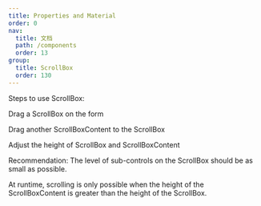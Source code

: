 ```yaml
---
title: Properties and Material
order: 0
nav:
  title: 文档
  path: /components
  order: 13
group:
  title: ScrollBox
  order: 130
---
```


Steps to use ScrollBox:  

Drag a ScrollBox on the form  

Drag another ScrollBoxContent to the ScrollBox  

Adjust the height of ScrollBox and ScrollBoxContent  

Recommendation: The level of sub-controls on the ScrollBox should be as small as possible.  

At runtime, scrolling is only possible when the height of the ScrollBoxContent is greater than the height of the ScrollBox.  




